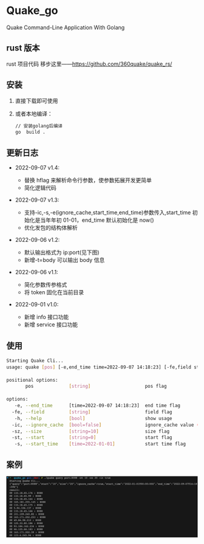 <!--
 * @Author: ph4nt0mer
 * @Date: 2022-09-01 18:39:52
 * @LastEditors: rootphantomer
 * @LastEditTime: 2022-09-07 14:55:42
 * @FilePath: /quake_go/README.md
 * @Description:
 *
 * Copyright (c) 2022 by ph4nt0mer, All Rights Reserved.
-->

# Quake_go

Quake Command-Line Application With Golang

## rust 版本

rust 项目代码 移步这里——https://github.com/360quake/quake_rs/

## 安装

1. 直接下载即可使用
2. 或者本地编译：

   ```bash
   // 安装golang后编译
   go  build .
   ```

## 更新日志

- 2022-09-07 v1.4:

  - 替换 hflag 来解析命令行参数，使参数拓展开发更简单
  - 简化逻辑代码

- 2022-09-07 v1.3:

  - 支持-ic,-s,-e(ignore_cache,start_time,end_time)参数传入,start_time 初始化是当年年初 01-01，end_time 默认初始化是 now()
  - 优化发包的结构体解析

- 2022-09-06 v1.2:

  - 默认输出格式为 ip:port(见下图)
  - 新增-t=body 可以输出 body 信息

- 2022-09-06 v1.1:

  - 简化参数传参格式
  - 将 token 固化在当前目录

- 2022-09-01 v1.0:

  - 新增 info 接口功能
  - 新增 service 接口功能

## 使用

```bash
Starting Quake Cli...
usage: quake [pos] [-e,end_time time=2022-09-07 14:18:23] [-fe,field string] [-h,help bool] [-ic,ignore_cache bool=false] [-sz,size string=10] [-st,start string=0] [-s,start_time time=2022-01-01]

positional options:
       pos             [string]                    pos flag

options:
   -e, --end_time      [time=2022-09-07 14:18:23]  end time flag
  -fe, --field         [string]                    field flag
   -h, --help          [bool]                      show usage
  -ic, --ignore_cache  [bool=false]                ignore_cache value (true or false)
  -sz, --size          [string=10]                 size flag
  -st, --start         [string=0]                  start flag
   -s, --start_time    [time=2022-01-01]           start time flag
```

## 案例

![alt](./iShot_2022-09-07_14.19.19.jpg)
